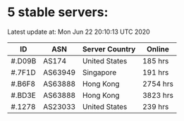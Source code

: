 # 5 stable servers:

Latest update at: Mon Jun 22 20:10:13 UTC 2020

| ID | ASN | Server Country | Online |
| -- | --- | -------------- | ------ |
| #.D09B | AS174 | United States | 185 hrs |
| #.7F1D | AS63949 | Singapore | 191 hrs |
| #.B6F8 | AS63888 | Hong Kong | 2754 hrs |
| #.BD3E | AS63888 | Hong Kong | 3823 hrs |
| #.1278 | AS23033 | United States | 239 hrs |

